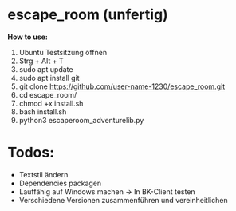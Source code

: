 # escape_room (unfertig)

**How to use:**

1. Ubuntu Testsitzung öffnen
2. Strg + Alt + T
3. sudo apt update
4. sudo apt install git
5. git clone https://github.com/user-name-1230/escape_room.git
6. cd escape_room/
7. chmod +x install.sh
8. bash install.sh
9. python3 escaperoom_adventurelib.py




# Todos:
- Textstil ändern
- Dependencies packagen
- Lauffähig auf Windows machen -> In BK-Client testen
- Verschiedene Versionen zusammenführen und vereinheitlichen

